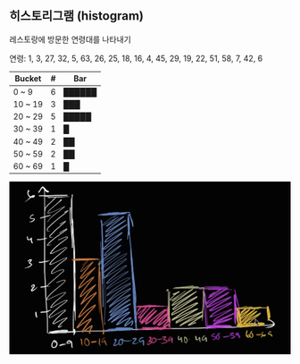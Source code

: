 ## 히스토리그램 (histogram)

레스토랑에 방문한 연령대를 나타내기

연령:
1, 3, 27, 32, 5, 63, 26, 25, 18, 16,
4, 45, 29, 19, 22, 51, 58, 7, 42, 6

| Bucket  | #   | Bar    |
|---------|-----|--------|
| 0 ~ 9   | 6   | ██████ |
| 10 ~ 19 | 3   | ███    |
| 20 ~ 29 | 5   | █████  |
| 30 ~ 39 | 1   | █      |
| 40 ~ 49 | 2   | ██     |
| 50 ~ 59 | 2   | ██     |
| 60 ~ 69 | 1   | █      |

![histogram](./assets/0602_01.png)
